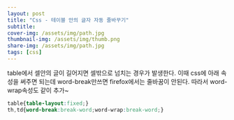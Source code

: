 ```yaml
---
layout: post
title: "Css - 테이블 안의 글자 자동 줄바꾸기"
subtitle: 
cover-img: /assets/img/path.jpg
thumbnail-img: /assets/img/thumb.png
share-img: /assets/img/path.jpg
tags: [css]
---
```

table에서 셀안의 글이 길어지면 셀밖으로 넘치는 경우가 발생한다. 이때 css에 아래 속성을 써주면 되는데 word-break만쓰면 firefox에서는 줄바꿈이 안된다.
따라서 word-wrap속성도 같이 추가~

```css
table{table-layout:fixed;}
th,td{word-break:break-word;word-wrap:break-word;}
```
